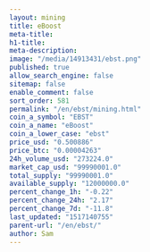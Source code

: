 ```yaml
---
layout: mining
title: eBoost
meta-title: 
h1-title: 
meta-description: 
image: "/media/14913431/ebst.png"
published: true
allow_search_engine: false
sitemap: false
enable_comment: false
sort_order: 581
permalink: "/en/ebst/mining.html"
coin_a_symbol: "EBST"
coin_a_name: "eBoost"
coin_a_lower_case: "ebst"
price_usd: "0.500886"
price_btc: "0.00004263"
24h_volume_usd: "273224.0"
market_cap_usd: "99990001.0"
total_supply: "99990001.0"
available_supply: "12000000.0"
percent_change_1h: "-0.22"
percent_change_24h: "2.17"
percent_change_7d: "-11.8"
last_updated: "1517140755"
parent-url: "/en/ebst/"
author: Sam
---
```


